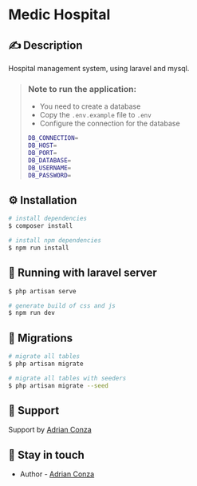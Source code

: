 # Medic Hospital

## ✍️ Description
Hospital management system, using laravel and mysql.

> ### Note to run the application:
> * You need to create a database
> * Copy the `.env.example` file to `.env`
> * Configure the connection for the database
> ```bash
> DB_CONNECTION=
> DB_HOST=
> DB_PORT=
> DB_DATABASE=
> DB_USERNAME=
> DB_PASSWORD=
> ```

## ⚙️ Installation

```bash
# install dependencies
$ composer install

# install npm dependencies
$ npm run install
```

## 🚀 Running with laravel server
```bash
$ php artisan serve

# generate build of css and js
$ npm run dev
```
 
## 📑 Migrations
```bash
# migrate all tables
$ php artisan migrate

# migrate all tables with seeders
$ php artisan migrate --seed
```

## 🤝 Support
Support by [Adrian Conza](https://gitlab.com/adrianconza)

## 💬 Stay in touch
- Author - [Adrian Conza](http://adrianconza.com/)
